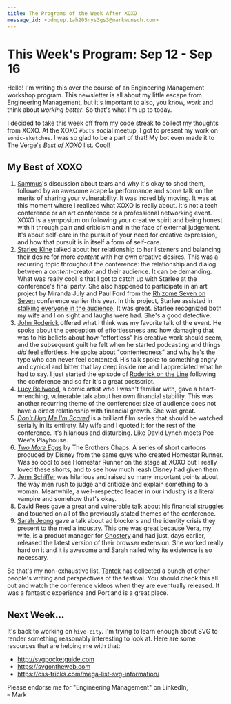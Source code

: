 ```yaml
---
title: The Programs of the Week After XOXO
message_id: <odmgup.1ah205nys3gs3@markwunsch.com>
---
```


This Week's Program: Sep 12 - Sep 16
====================================

Hello! I'm writing this over the course of an Engineering Management
workshop program. This newsletter is all about my little escape from
Engineering Management, but it's important to also, you know, _work_
and think about _working better_. So that's what I'm up to today.

I decided to take this week off from my code streak to collect my
thoughts from XOXO. At the XOXO `#bots` social meetup, I got to
present my work on `sonic-sketches`. I was so glad to be a part of
that! My bot even made it to The Verge's
[_Best of XOXO_](http://www.theverge.com/2016/9/11/12881398/xoxo-fest-2016-best-of)
list. Cool!

## My Best of XOXO

1. [Sammus](https://sammusmusic.com/)'s discussion about tears and why
   it's okay to shed them, followed by an awesome acapella performance
   and some talk on the merits of sharing your vulnerability. It was
   incredibly moving. It was at this moment where I realized what XOXO
   is really about. It's not a tech conference or an art conference or
   a professional networking event. XOXO is a symposium on following
   your creative spirit and being honest with it through pain and
   criticism and in the face of external judgement. It's about
   self-care in the pursuit of your need for creative expression, and
   how that pursuit is in itself a form of self-care.
2. [Starlee Kine](https://gimletmedia.com/show/mystery-show/) talked
   about her relationship to her listeners and balancing their desire
   for more _content_ with her own creative desires. This was a
   recurring topic throughout the conference: the relationship and
   dialog between a _content_-creator and their audience. It can be
   demanding. What was really cool is that I got to catch up with
   Starlee at the conference's final party. She also happened to
   participate in an art project by Miranda July and Paul Ford from
   the [Rhizome Seven on Seven](http://sevenonseven.rhizome.org/)
   conference earlier this year. In this project, Starlee assisted in
   [stalking everyone in the audience.](http://motherboard.vice.com/read/miranda-july-and-paul-ford-cyberstalked-me)
   It was great. Starlee recognized both my wife and I on sight and
   laughs were had. She's a good detective.
3. [John Roderick](https://twitter.com/johnroderick) offered what I
   think was my favorite talk of the event. He spoke about the
   perception of effortlessness and how damaging that was to his
   beliefs about how "effortless" his creative work should seem, and
   the subsequent guilt he felt when he started podcasting and things
   _did_ feel effortless. He spoke about "contentedness" and why he's
   the type who can never feel contented. His talk spoke to something
   angry and cynical and bitter that lay deep inside me and I
   appreciated what he had to say. I just started the episode of
   [Roderick on the Line](http://www.merlinmann.com/roderick/ep-216-you-could-do-less-magic.html)
   following the conference and so far it's a great postscript.
3. [Lucy Bellwood](https://lucybellwood.com/), a comic artist who I
   wasn't familiar with, gave a heart-wrenching, vulnerable talk about
   her own financial stability. This was another recurring theme of
   the conference: size of audience does not have a direct
   relationship with financial growth. She was great.
4. [_Don't Hug Me I'm Scared_](https://www.youtube.com/user/thisisitcollective)
   is a brilliant film series that should be watched serially in its
   entirety. My wife and I quoted it for the rest of the
   conference. It's hilarious and disturbing. Like David Lynch meets
   Pee Wee's Playhouse.
5. [_Two More Eggs_](https://www.youtube.com/playlist?list=PLg6R6yXKSLYDm2piDZL8n22qlt_olZUeJ)
   by The Brothers Chaps. A series of short cartoons produced by
   Disney from the same guys who created Homestar Runner. Was so cool
   to see Homestar Runner on the stage at XOXO but I really loved
   these shorts, and to see how much leash Disney had given them.
6. [Jenn Schiffer](https://medium.com/cool-code-pal) was hilarious and
   raised so many important points about the way men rush to judge and
   criticize and explain something to a woman. Meanwhile, a
   well-respected leader in our industry is a literal vampire and
   somehow that's okay.
7. [David Rees](http://www.artisanalpencilsharpening.com/) gave a
   great and vulnerable talk about his financial struggles and touched
   on all of the previously stated themes of the conference.
8. [Sarah Jeong](https://twitter.com/sarahjeong) gave a talk about ad
   blockers and the identity crisis they present to the media
   industry. This one was great because Vera, my wife, is a product
   manager for [Ghostery](http://ghostery.com/) and had just, days
   earlier, released the latest version of their browser
   extension. She worked really hard on it and it is awesome and Sarah
   nailed why its existence is so necessary.

So that's my non-exhaustive
list. [Tantek](http://tantek.com/2016/257/b1/xoxofest-overviews-personal-perspectives)
has collected a bunch of other people's writing and perspectives of
the festival. You should check this all out and watch the conference
videos when they are eventually released. It was a fantastic
experience and Portland is a great place.

## Next Week…

It's back to working on `hive-city`. I'm trying to learn enough about
SVG to render something reasonably interesting to look at. Here are
some resources that are helping me with that:

+ <http://svgpocketguide.com>
+ <https://svgontheweb.com>
+ <https://css-tricks.com/mega-list-svg-information/>

Please endorse me for "Engineering Management" on LinkedIn,<br />
– Mark

